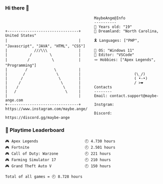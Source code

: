 ### Hi there 👋


                                            MaybeAnge@Info
                                            ----------
                                            🎪 Years old: "19"
    +--------------------------------+      🎈 Dreamland: "North Carolina, United States"
    |                                |      🎗️ Languages: ["PHP", "Javascript", "JAVA", "HTML", "CSS"]
    |            ///\\\              |      🍗 OS: "Windows 11"
    |          /        \            |      🎉 Editor: "VSCode"
    |         /          \           |      🪢 Hobbies: ["Apex Legends", "Programming"]
    |        /            \          |
    |       /              \         |                        (\_/)
    |      /                \        |                        ( •-•)
    |     /                  \       |                        / >❤️
    |    /                    \      |      Contacts
    |   /                      \     |      --------
    |                                |      Email: contact.support@maybe-ange.com
    +--------------------------------+      Instgram: https://www.instagram.com/maybe.ange/
                                            Discord: https://discord.gg/maybe-ange
 
### 🥇 Playtime Leaderboard  
                                            
    🎮 Apex Legends                     🕘 4.730 hours
    🎮 Fortnite                         🕘 2.501 hours
    🎮 Call of Duty: Warzone            🕘 221 hours
    🎮 Farming Simulator 17             🕘 210 hours
    🎮 Grand Theft Auto V               🕘 150 hours

    Total of all games = 🕘 8.728 hours
